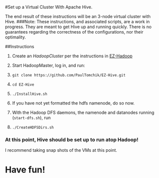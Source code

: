 #Set up a Virtual Cluster With Apache Hive.

The end result of these instructions will be an 3-node virtual cluster with Hive.
###Note: These instructions, and associated scripts, are a work in progress. They are meant to get Hive up and running quickly. There is no guarantees regarding the correctness of the configurations, nor their optimality.

##Instructions
1. Create an *HadoopCluster* per the instructions in [EZ-Hadoop](https://github.com/PaulTomchik/EZ-Hadoop)

2. Start HadoopMaster, log in, and run:
  1. `git clone https://github.com/PaulTomchik/EZ-Hive.git`
  2. `cd EZ-Hive`
  3. `./InstallHive.sh`
3. If you have not yet formatted the hdfs namenode, do so now.
4. With the Hadoop DFS daemons, the namenode and datanodes running (`start-dfs.sh`), run
  1. `./CreateHDFSDirs.sh`

### At this point, Hive should be set up to run atop Hadoop!
I recommend taking snap shots of the VMs at this point.

# Have fun!

